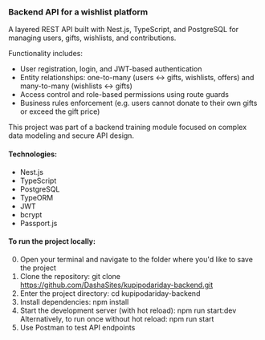 ### Backend API for a wishlist platform

A layered REST API built with Nest.js, TypeScript, and PostgreSQL for managing users, gifts, wishlists, and contributions.

Functionality includes:
- User registration, login, and JWT-based authentication
- Entity relationships: one-to-many (users ↔ gifts, wishlists, offers) and many-to-many (wishlists ↔ gifts)
- Access control and role-based permissions using route guards
- Business rules enforcement (e.g. users cannot donate to their own gifts or exceed the gift price)

This project was part of a backend training module focused on complex data modeling and secure API design.

#### Technologies:
- Nest.js
- TypeScript
- PostgreSQL
- TypeORM
- JWT
- bcrypt
- Passport.js

#### To run the project locally:
0. Open your terminal and navigate to the folder where you'd like to save the project
1. Clone the repository: git clone https://github.com/DashaSites/kupipodariday-backend.git
2. Enter the project directory: cd kupipodariday-backend
3. Install dependencies: npm install
4. Start the development server (with hot reload): npm run start:dev
   Alternatively, to run once without hot reload: npm run start
5. Use Postman to test API endpoints
